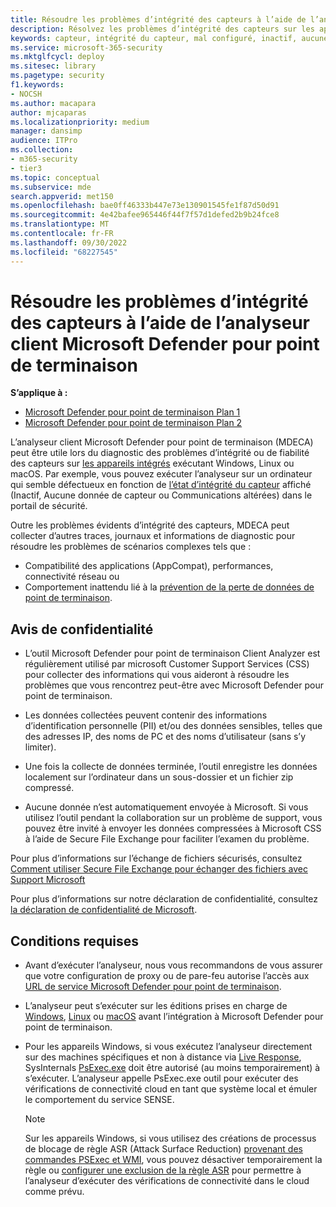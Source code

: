 ```yaml
---
title: Résoudre les problèmes d’intégrité des capteurs à l’aide de l’analyseur client Microsoft Defender pour point de terminaison
description: Résolvez les problèmes d’intégrité des capteurs sur les appareils pour identifier les problèmes potentiels de configuration, d’environnement, de connectivité ou de télémétrie affectant les données ou fonctionnalités du capteur.
keywords: capteur, intégrité du capteur, mal configuré, inactif, aucune donnée de capteur, données de capteur, communications altérées, communication
ms.service: microsoft-365-security
ms.mktglfcycl: deploy
ms.sitesec: library
ms.pagetype: security
f1.keywords:
- NOCSH
ms.author: macapara
author: mjcaparas
ms.localizationpriority: medium
manager: dansimp
audience: ITPro
ms.collection:
- m365-security
- tier3
ms.topic: conceptual
ms.subservice: mde
search.appverid: met150
ms.openlocfilehash: bae0ff46333b447e73e130901545fe1f87d50d91
ms.sourcegitcommit: 4e42bafee965446f44f7f57d1defed2b9b24fce8
ms.translationtype: MT
ms.contentlocale: fr-FR
ms.lasthandoff: 09/30/2022
ms.locfileid: "68227545"
---
```

# <a name="troubleshoot-sensor-health-using-microsoft-defender-for-endpoint-client-analyzer"></a>Résoudre les problèmes d’intégrité des capteurs à l’aide de l’analyseur client Microsoft Defender pour point de terminaison

**S’applique à :**
- [Microsoft Defender pour point de terminaison Plan 1](https://go.microsoft.com/fwlink/p/?linkid=2154037)
- [Microsoft Defender pour point de terminaison Plan 2](https://go.microsoft.com/fwlink/p/?linkid=2154037)

L’analyseur client Microsoft Defender pour point de terminaison (MDECA) peut être utile lors du diagnostic des problèmes d’intégrité ou de fiabilité des capteurs sur [les appareils intégrés](/microsoft-365/security/defender-endpoint/onboard-configure) exécutant Windows, Linux ou macOS. Par exemple, vous pouvez exécuter l’analyseur sur un ordinateur qui semble défectueux en fonction de [l’état d’intégrité du capteur](/microsoft-365/security/defender-endpoint/fix-unhealthy-sensors) affiché (Inactif, Aucune donnée de capteur ou Communications altérées) dans le portail de sécurité.

Outre les problèmes évidents d’intégrité des capteurs, MDECA peut collecter d’autres traces, journaux et informations de diagnostic pour résoudre les problèmes de scénarios complexes tels que :

- Compatibilité des applications (AppCompat), performances, connectivité réseau ou
- Comportement inattendu lié à la [prévention de la perte de données de point de terminaison](/microsoft-365/compliance/endpoint-dlp-learn-about).

## <a name="privacy-notice"></a>Avis de confidentialité

- L’outil Microsoft Defender pour point de terminaison Client Analyzer est régulièrement utilisé par microsoft Customer Support Services (CSS) pour collecter des informations qui vous aideront à résoudre les problèmes que vous rencontrez peut-être avec Microsoft Defender pour point de terminaison.

- Les données collectées peuvent contenir des informations d’identification personnelle (PII) et/ou des données sensibles, telles que des adresses IP, des noms de PC et des noms d’utilisateur (sans s’y limiter).

- Une fois la collecte de données terminée, l’outil enregistre les données localement sur l’ordinateur dans un sous-dossier et un fichier zip compressé.

- Aucune donnée n’est automatiquement envoyée à Microsoft. Si vous utilisez l’outil pendant la collaboration sur un problème de support, vous pouvez être invité à envoyer les données compressées à Microsoft CSS à l’aide de Secure File Exchange pour faciliter l’examen du problème.

Pour plus d’informations sur l’échange de fichiers sécurisés, consultez [Comment utiliser Secure File Exchange pour échanger des fichiers avec Support Microsoft](/troubleshoot/azure/general/secure-file-exchange-transfer-files)

Pour plus d’informations sur notre déclaration de confidentialité, consultez [la déclaration de confidentialité de Microsoft](https://privacy.microsoft.com/privacystatement).

## <a name="requirements"></a>Conditions requises

- Avant d’exécuter l’analyseur, nous vous recommandons de vous assurer que votre configuration de proxy ou de pare-feu autorise l’accès aux [URL de service Microsoft Defender pour point de terminaison](configure-proxy-internet.md#enable-access-to-microsoft-defender-for-endpoint-service-urls-in-the-proxy-server).

- L’analyseur peut s’exécuter sur les éditions prises en charge de [Windows](minimum-requirements.md#supported-windows-versions), [Linux](microsoft-defender-endpoint-linux.md#system-requirements) ou [macOS](microsoft-defender-endpoint-mac.md#system-requirements) avant l’intégration à Microsoft Defender pour point de terminaison.

- Pour les appareils Windows, si vous exécutez l’analyseur directement sur des machines spécifiques et non à distance via [Live Response](/microsoft-365/security/defender-endpoint/troubleshoot-collect-support-log), SysInternals [PsExec.exe](/sysinternals/downloads/psexec) doit être autorisé (au moins temporairement) à s’exécuter. L’analyseur appelle PsExec.exe outil pour exécuter des vérifications de connectivité cloud en tant que système local et émuler le comportement du service SENSE.

    > [!NOTE]
    > Sur les appareils Windows, si vous utilisez des créations de processus de blocage de règle ASR (Attack Surface Reduction) [provenant des commandes PSExec et WMI](attack-surface-reduction-rules-reference.md#block-process-creations-originating-from-psexec-and-wmi-commands), vous pouvez désactiver temporairement la règle ou [configurer une exclusion de la règle ASR](enable-attack-surface-reduction.md#exclude-files-and-folders-from-asr-rules) pour permettre à l’analyseur d’exécuter des vérifications de connectivité dans le cloud comme prévu.
